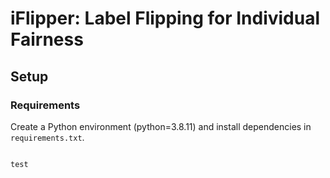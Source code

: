 # iFlipper: Label Flipping for Individual Fairness


## Setup

### Requirements
Create a Python environment (python=3.8.11) and install dependencies in ```requirements.txt```.

<pre>
<code>
test
</code>
</pre>
